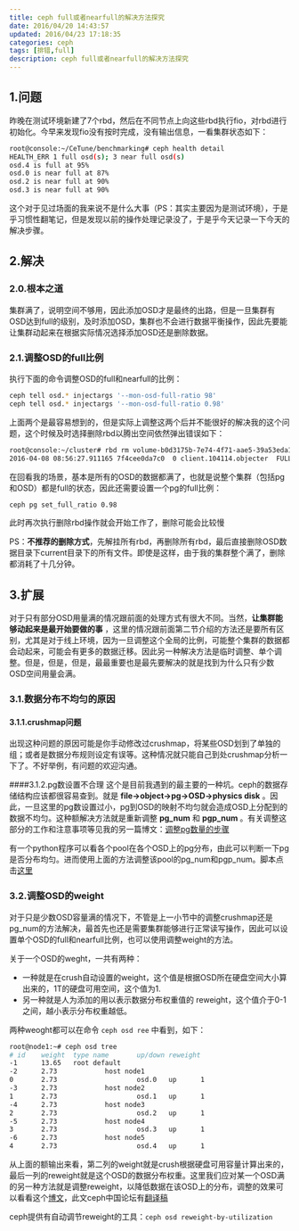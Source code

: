 ```yaml
---
title: ceph full或者nearfull的解决方法探究
date: 2016/04/20 14:43:57
updated: 2016/04/23 17:18:35
categories: ceph
tags: [排错,full]
description: ceph full或者nearfull的解决方法探究
---
```

## 1.问题
昨晚在测试环境新建了7个rbd，然后在不同节点上向这些rbd执行fio，对rbd进行初始化。今早来发现fio没有按时完成，没有输出信息，一看集群状态如下：

```bash
root@console:~/CeTune/benchmarking# ceph health detail
HEALTH_ERR 1 full osd(s); 3 near full osd(s)
osd.4 is full at 95%
osd.0 is near full at 87%
osd.2 is near full at 90%
osd.3 is near full at 90%
```

这个对于见过场面的我来说不是什么大事（PS：其实主要因为是测试环境），于是乎习惯性翻笔记，但是发现以前的操作处理记录没了，于是乎今天记录一下今天的解决步骤。

## 2.解决
### 2.0.根本之道
集群满了，说明空间不够用，因此添加OSD才是最终的出路，但是一旦集群有OSD达到full的级别，及时添加OSD，集群也不会进行数据平衡操作，因此先要能让集群动起来在根据实际情况选择添加OSD还是删除数据。

### 2.1.调整OSD的full比例
执行下面的命令调整OSD的full和nearfull的比例：

```bash
ceph tell osd.* injectargs '--mon-osd-full-ratio 98'
ceph tell osd.* injectargs '--mon-osd-full-ratio 0.98'
```

上面两个是最容易想到的，但是实际上调整这两个后并不能很好的解决我的这个问题，这个时候及时选择删除rbd以腾出空间依然弹出错误如下：

```bash
root@console:~/cluster# rbd rm volume-b0d3175b-7e74-4f71-aae5-39a53eda11ad
2016-04-08 08:56:27.911165 7f4cee0da7c0  0 client.104114.objecter  FULL, paused modify 0x1cc3a60 tid 2
```

在回看我的场景，基本是所有的OSD的数据都满了，也就是说整个集群（包括pg和OSD）都是full的状态，因此还需要设置一个pg的full比例：

```bash
ceph pg set_full_ratio 0.98
```

此时再次执行删除rbd操作就会开始工作了，删除可能会比较慢

PS：**不推荐的删除方式**，先解挂所有rbd，再删除所有rbd，最后直接删除OSD数据目录下current目录下的所有文件。即使是这样，由于我的集群整个满了，删除都消耗了十几分钟。

## 3.扩展
对于只有部分OSD用量满的情况跟前面的处理方式有很大不同。当然，**让集群能够动起来是最开始要做的事** ，这里的情况跟前面第二节介绍的方法还是要所有区别，尤其是对于线上环境，因为一旦调整这个全局的比例，可能整个集群的数据都会动起来，可能会有更多的数据迁移。因此另一种解决方法是临时调整、单个调整。但是，但是，但是，最最重要也是最先要解决的就是找到为什么只有少数OSD空间用量会满。

### 3.1.数据分布不均匀的原因

#### 3.1.1.crushmap问题
出现这种问题的原因可能是你手动修改过crushmap，将某些OSD划到了单独的组；或者是数据分布规则设定有误等。这种情况就只能自己到处crushmap分析一下了。不好举例，有问题的欢迎沟通。

####3.1.2.pg数设置不合理
这个是目前我遇到的最主要的一种坑。ceph的数据存储结构应该都很容易查到。就是 **file->object->pg->OSD->physics disk** 。因此，一旦这里的pg数设置过小，pg到OSD的映射不均匀就会造成OSD上分配到的数据不均匀。这种额解决方法就是重新调整 **pg_num** 和 **pgp_num** 。有关调整这部分的工作和注意事项等见我的另一篇博文：[调整pg数量的步骤](http://www.itzhoulin.com/blog/post/hnuzhoulin/increase-pg-num)

有一个python程序可以看各个pool在各个OSD上的pg分布，由此可以判断一下pg是否分布均匀。进而使用上面的方法调整该pool的pg_num和pgp_num。脚本点击[这里](https://gist.github.com/hnuzhoulin/fef193f5e26533fc08c86ad30209646d)

### 3.2.调整OSD的weight
对于只是少数OSD容量满的情况下，不管是上一小节中的调整crushmap还是pg_num的方法解决，最首先也还是需要集群能够进行正常读写操作，因此可以设置单个OSD的full和nearfull比例，也可以使用调整weight的方法。

关于一个OSD的weght，一共有两种：

 - 一种就是在crush自动设置的weight，这个值是根据OSD所在硬盘空间大小算出来的，1T的硬盘可用空间，这个值为1.
 - 另一种就是人为添加的用以表示数据分布权重值的 reweight，这个值介于0-1之间，越小表示分布权重越低。

两种weoght都可以在命令 `ceph osd ree` 中看到，如下：

```bash
root@node1:~# ceph osd tree
# id    weight  type name       up/down reweight
-1      13.65   root default
-2      2.73            host node1
0       2.73                    osd.0   up      1
-3      2.73            host node2
1       2.73                    osd.1   up      1
-4      2.73            host node3
2       2.73                    osd.2   up      1
-5      2.73            host node4
3       2.73                    osd.3   up      1
-6      2.73            host node5
4       2.73                    osd.4   up      1
```

从上面的额输出来看，第二列的weight就是crush根据硬盘可用容量计算出来的，最后一列的reweight就是这个OSD的数据分布权重。这里我们应对某一个OSD满的另一种方法就是调整reweight，以降低数据在该OSD上的分布，调整的效果可以看看这个[博文](http://cephnotes.ksperis.com/blog/2013/12/09/ceph-osd-reweight/)，此文ceph中国论坛有[翻译稿](http://bbs.ceph.org.cn/article/38)

ceph提供有自动调节reweight的工具：`ceph osd reweight-by-utilization`
